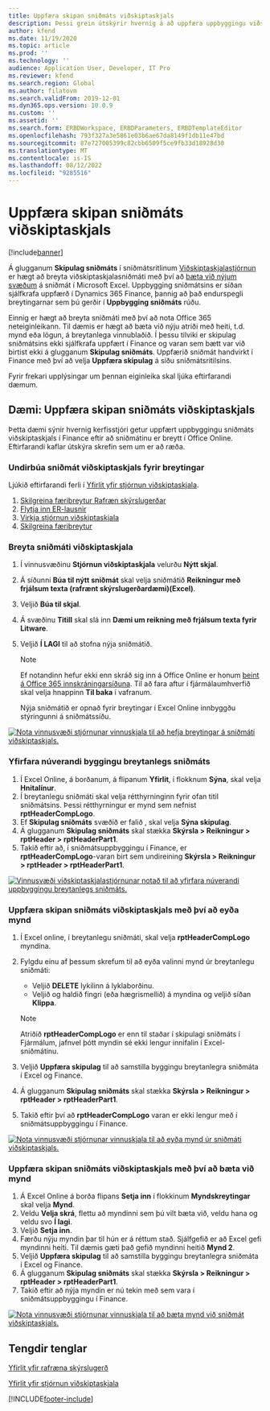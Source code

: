 ```yaml
---
title: Uppfæra skipan sniðmáts viðskiptaskjals
description: Þessi grein útskýrir hvernig á að uppfæra uppbyggingu viðskiptaskjalasniðmáts með því að nota viðskiptaskjalastjórnunareiginleikann.
author: kfend
ms.date: 11/19/2020
ms.topic: article
ms.prod: ''
ms.technology: ''
audience: Application User, Developer, IT Pro
ms.reviewer: kfend
ms.search.region: Global
ms.author: filatovm
ms.search.validFrom: 2019-12-01
ms.dyn365.ops.version: 10.0.9
ms.custom: ''
ms.assetid: ''
ms.search.form: ERBDWorkspace, ERBDParameters, ERBDTemplateEditor
ms.openlocfilehash: 793f327a3e5861e03b6ae67da8149f1db11e47bd
ms.sourcegitcommit: 87e727005399c82cbb6509f5ce9fb33d18928d30
ms.translationtype: MT
ms.contentlocale: is-IS
ms.lasthandoff: 08/12/2022
ms.locfileid: "9285516"
---
```

# <a name="update-the-structure-of-a-business-document-template"></a>Uppfæra skipan sniðmáts viðskiptaskjals 

[!include[banner](../includes/banner.md)]

Á glugganum **Skipulag sniðmáts** í sniðmátsritlinum [Viðskiptaskjalastjórnun](er-business-document-management.md) er hægt að breyta viðskiptaskjalasniðmáti með því að [bæta við nýjum svæðum](er-bdm-add-field-to-excel-template.md) á sniðmát í Microsoft Excel. Uppbygging sniðmátsins er síðan sjálfkrafa uppfærð í Dynamics 365 Finance, þannig að það endurspegli breytingarnar sem þú gerðir í **Uppbygging sniðmáts** rúðu.

Einnig er hægt að breyta sniðmáti með því að nota Office 365 neteiginleikann. Til dæmis er hægt að bæta við nýju atriði með heiti, t.d. mynd eða lögun, á breytanlega vinnublaðið. Í þessu tilviki er skipulag sniðmátsins ekki sjálfkrafa uppfært í Finance og varan sem bætt var við birtist ekki á glugganum **Skipulag sniðmáts**. Uppfærið sniðmát handvirkt í Finance með því að velja **Uppfæra skipulag** á síðu sniðmátsritilsins.

Fyrir frekari upplýsingar um þennan eiginleika skal ljúka eftirfarandi dæmum.

## <a name="example-update-the-structure-of-a-business-document-template"></a>Dæmi: Uppfæra skipan sniðmáts viðskiptaskjals

Þetta dæmi sýnir hvernig kerfisstjóri getur uppfært uppbyggingu sniðmáts viðskiptaskjals í Finance eftir að sniðmátinu er breytt í Office Online. Eftirfarandi kaflar útskýra skrefin sem um er að ræða.

### <a name="prepare-a-business-document-template-for-editing"></a>Undirbúa sniðmát viðskiptaskjals fyrir breytingar

Ljúkið eftirfarandi ferli í [Yfirlit yfir stjórnun viðskiptaskjala](er-business-document-management.md).

1. [Skilgreina færibreytur Rafræn skýrslugerðar](er-business-document-management.md#configure-er-parameters)
2. [Flytja inn ER-lausnir](er-business-document-management.md#import-er-solutions)
3. [Virkja stjórnun viðskiptaskjala](er-business-document-management.md#enable-business-document-management)
4. [Skilgreina færibreytur](er-business-document-management.md#configure-parameters)

### <a name="edit-a-business-document-template"></a>Breyta sniðmáti viðskiptaskjala

1. Í vinnusvæðinu **Stjórnun viðskiptaskjala** velurðu **Nýtt skjal**.
2. Á síðunni **Búa til nýtt sniðmát** skal velja sniðmátið **Reikningur með frjálsum texta (rafrænt skýrslugerðardæmi)(Excel)**.
3. Veljið **Búa til skjal**.
4. Á svæðinu **Titill** skal slá inn **Dæmi um reikning með frjálsum texta fyrir Litware**.
5. Veljið **Í LAGI** til að stofna nýja sniðmátið.

    > [!NOTE]
    > Ef notandinn hefur ekki enn skráð sig inn á Office Online er honum [beint á Office 365 innskráningarsíðuna](er-business-document-management.md#frequently-asked-questions). Til að fara aftur í fjármálaumhverfið skal velja hnappinn **Til baka** í vafranum.

    Nýja sniðmátið er opnað fyrir breytingar í Excel Online innbyggðu stýringunni á sniðmátssíðu.

[![Nota vinnusvæði stjórnunar vinnuskjala til að hefja breytingar á sniðmáti viðskiptaskjals.](./media/er-bdm-update-structure1.gif)](./media/er-bdm-update-structure1.gif)

### <a name="review-the-current-structure-of-the-editable-template"></a>Yfirfara núverandi byggingu breytanlegs sniðmáts

1. Í Excel Online, á borðanum, á flipanum **Yfirlit**, í flokknum **Sýna**, skal velja **Hnitalínur**.
2. Í breytanlegu sniðmáti skal velja rétthyrninginn fyrir ofan titil sniðmátsins. Þessi rétthyrningur er mynd sem nefnist **rptHeaderCompLogo**.
3. Ef **Skipulag sniðmáts** svæðið er falið , skal velja **Sýna skipulag**.
4. Á glugganum **Skipulag sniðmáts** skal stækka **Skýrsla \> Reikningur \> rptHeader \> rptHeaderPart1**.
5. Takið eftir að, í sniðmátsuppbyggingu í Finance, er **rptHeaderCompLogo**-varan birt sem undireining **Skýrsla \> Reikningur \> rptHeader \> rptHeaderPart1**.

[![Vinnusvæði viðskiptaskjalastjórnunar notað til að yfirfara núverandi uppbyggingu breytanlegs sniðmáts.](./media/er-bdm-update-structure2.gif)](./media/er-bdm-update-structure2.gif)

### <a name="update-the-structure-of-a-business-document-template-by-deleting-a-picture"></a>Uppfæra skipan sniðmáts viðskiptaskjals með því að eyða mynd

1. Í Excel online, í breytanlegu sniðmáti, skal velja **rptHeaderCompLogo** myndina.
2. Fylgdu einu af þessum skrefum til að eyða valinni mynd úr breytanlegu sniðmáti:

    - Veljið **DELETE** lykilinn á lyklaborðinu.
    - Veljið og haldið fingri (eða hægrismellið) á myndina og veljið síðan **Klippa**.

    > [!NOTE]
    > Atriðið **rptHeaderCompLogo** er enn til staðar í skipulagi sniðmáts í Fjármálum, jafnvel þótt myndin sé ekki lengur innifalin í Excel-sniðmátinu.

3. Veljið **Uppfæra skipulag** til að samstilla byggingu breytanlegra sniðmáta í Excel og Finance.
4. Á glugganum **Skipulag sniðmáts** skal stækka **Skýrsla \> Reikningur \> rptHeader \> rptHeaderPart1**.
5. Takið eftir því að **rptHeaderCompLogo** varan er ekki lengur með í sniðmátsuppbyggingu í Finance.

[![Nota vinnusvæði stjórnunar vinnuskjala til að eyða mynd úr sniðmáti viðskiptaskjals.](./media/er-bdm-update-structure3.gif)](./media/er-bdm-update-structure3.gif)

### <a name="update-the-structure-of-a-business-document-template-by-adding-a-picture"></a>Uppfæra skipan sniðmáts viðskiptaskjals með því að bæta við mynd

1. Á Excel Online á borða flipans **Setja inn** í flokkinum **Myndskreytingar** skal velja **Mynd**.
2. Veldu **Velja skrá**, flettu að myndinni sem þú vilt bæta við, veldu hana og veldu svo **Í lagi**.
3. Veljið **Setja inn**.
4. Færðu nýju myndin þar til hún er á réttum stað. Sjálfgefið er að Excel gefi myndinni heiti. Til dæmis gæti það gefið myndinni heitið **Mynd 2**.
5. Veljið **Uppfæra skipulag** til að samstilla byggingu breytanlegra sniðmáta í Excel og Finance.
6. Á glugganum **Skipulag sniðmáts** skal stækka **Skýrsla \> Reikningur \> rptHeader \> rptHeaderPart1**.
7. Takið eftir að nýja myndin er nú tekin með sem vara í sniðmátsuppbyggingu í Finance.

[![Nota vinnusvæði stjórnunar vinnuskjala til að bæta mynd við sniðmát viðskiptaskjals.](./media/er-bdm-update-structure4.gif)](./media/er-bdm-update-structure4.gif)

## <a name="related-links"></a>Tengdir tenglar

[Yfirlit yfir rafræna skýrslugerð](general-electronic-reporting.md)

[Yfirlit yfir stjórnun viðskiptaskjala](er-business-document-management.md)


[!INCLUDE[footer-include](../../../includes/footer-banner.md)]
